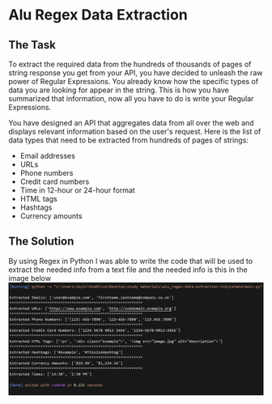 # Alu Regex Data Extraction
 ## The Task
To extract the required data from the hundreds of thousands of pages of string response you get from your API, you have decided to unleash the raw power of Regular Expressions. You already know how the specific types of data you are looking for appear in the string. This is how you have summarized that information, now all you have to do is write your Regular Expressions.

You have designed an API that aggregates data from all over the web and displays relevant information based on the user's request. Here is the list of data types that need to be extracted from hundreds of pages of strings: 

- Email addresses
- URLs
- Phone numbers
- Credit card numbers
- Time in 12-hour or 24-hour format
- HTML tags
- Hashtags
- Currency amounts
## The Solution
By using Regex in Python I was able to write the code that will be used  to extract the needed info from  a text file  and the needed info is this in the image below 
![Image of output](./Screenshot%202025-02-14%20084425.png)
